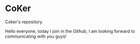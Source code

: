 # CoKer
Coker's repository


Hello everyone, today I join in the Github, I am looking forward to communicating with you guys!
